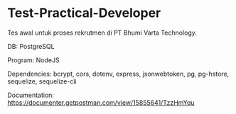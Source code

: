 # Test-Practical-Developer

Tes awal untuk proses rekrutmen di PT Bhumi Varta Technology.

DB: PostgreSQL

Program: NodeJS

Dependencies: bcrypt, cors, dotenv, express, jsonwebtoken, pg, pg-hstore, sequelize, sequelize-cli

Documentation: https://documenter.getpostman.com/view/15855641/TzzHmYqu
